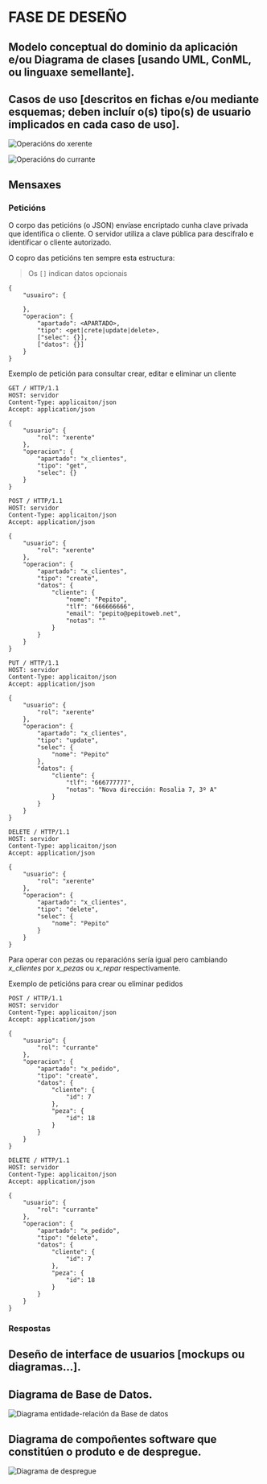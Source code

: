 # FASE DE DESEÑO

## Modelo conceptual do dominio da aplicación e/ou Diagrama de clases [usando UML, ConML, ou linguaxe semellante].

## Casos de uso [descritos en fichas e/ou mediante esquemas; deben incluír o(s) tipo(s) de usuario implicados en cada caso de uso].

![Operacións do xerente](img/CasoDeUso1.png "Caso de uso 1")

![Operacións do currante](img/CasoDeUso2.png "Caso de uso 2")

## Mensaxes

### Peticións

O corpo das peticións (o JSON) envíase encriptado cunha clave privada que identifica o cliente.
O servidor utiliza a clave pública para descifralo e identificar o cliente autorizado.

O copro das peticións ten sempre esta estructura:

> Os `[]` indican datos opcionais

```
{
	"usuairo": {

	},
	"operacion": {
		"apartado": <APARTADO>,
		"tipo": <get|crete|update|delete>,
		["selec": {}],
		["datos": {}]
	}
}
```


Exemplo de petición para consultar crear, editar e eliminar un cliente
```
GET / HTTP/1.1
HOST: servidor
Content-Type: applicaiton/json
Accept: application/json

{
	"usuario": {
		"rol": "xerente"
	},
	"operacion": {
		"apartado": "x_clientes",
		"tipo": "get",
		"selec": {}
	}
}
```

```
POST / HTTP/1.1
HOST: servidor
Content-Type: applicaiton/json
Accept: application/json

{
	"usuario": {
		"rol": "xerente"
	},
	"operacion": {
		"apartado": "x_clientes",
		"tipo": "create",
		"datos": {
			"cliente": {
				"nome": "Pepito",
				"tlf": "666666666",
				"email": "pepito@pepitoweb.net",
				"notas": ""
			}
		}
	}
}
```

```
PUT / HTTP/1.1
HOST: servidor
Content-Type: applicaiton/json
Accept: application/json

{
	"usuario": {
		"rol": "xerente"
	},
	"operacion": {
		"apartado": "x_clientes",
		"tipo": "update",
		"selec": {
			"nome": "Pepito"
		},
		"datos": {
			"cliente": {
				"tlf": "666777777",
				"notas": "Nova dirección: Rosalia 7, 3º A"
			}
		}
	}
}
```

```
DELETE / HTTP/1.1
HOST: servidor
Content-Type: applicaiton/json
Accept: application/json

{
	"usuario": {
		"rol": "xerente"
	},
	"operacion": {
		"apartado": "x_clientes",
		"tipo": "delete",
		"selec": {
			"nome": "Pepito"
		}
	}
}
```

Para operar con pezas ou reparacións sería igual pero cambiando *x_clientes* por *x_pezas* ou *x_repar* respectivamente.

Exemplo de peticións para crear ou eliminar pedidos
```
POST / HTTP/1.1
HOST: servidor
Content-Type: applicaiton/json
Accept: application/json

{
	"usuario": {
		"rol": "currante"
	},
	"operacion": {
		"apartado": "x_pedido",
		"tipo": "create",
		"datos": {
			"cliente": {
				"id": 7
			},
			"peza": {
				"id": 18
			}
		}
	}
}
```

```
DELETE / HTTP/1.1
HOST: servidor
Content-Type: applicaiton/json
Accept: application/json

{
	"usuario": {
		"rol": "currante"
	},
	"operacion": {
		"apartado": "x_pedido",
		"tipo": "delete",
		"datos": {
			"cliente": {
				"id": 7
			},
			"peza": {
				"id": 18
			}
		}
	}
}
```


### Respostas

## Deseño de interface de usuarios [mockups ou diagramas...].

## Diagrama de Base de Datos.

![Diagrama entidade-relación da Base de datos](img/ER.png "ER da base de datos")

## Diagrama de compoñentes software que constitúen o produto e de despregue.

![Diagrama de despregue](img/Despregue1.png)